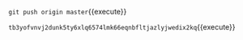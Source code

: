 `git push origin master`{{execute}}

`tb3yofvnvj2dunk5ty6xlq6574lmk66eqnbfltjazlyjwedix2kq`{{execute}}